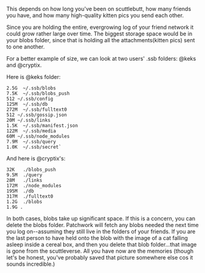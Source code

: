 This depends on how long you've been on scuttlebutt, how many friends you have, and how many high-quality kitten pics you send each other.

Since you are holding the entire, evergrowing log of your friend network it could grow rather large over time.  The biggest storage space would be in your blobs folder, since that is holding all the attachments(kitten pics) sent to one another.   

For a better example of size, we can look at two users' .ssb folders: @keks and @cryptix.

Here is @keks folder:

	2.5G  ~/.ssb/blobs
	7.5K  ~/.ssb/blobs_push
	512 ~/.ssb/config
	125M  ~/.ssb/db
	272M  ~/.ssb/fulltext0
	512 ~/.ssb/gossip.json
	20M ~/.ssb/links
	1.5K  ~/.ssb/manifest.json
	122M  ~/.ssb/media
	60M ~/.ssb/node_modules
	7.9M  ~/.ssb/query
	1.0K  ~/.ssb/secret`

And here is @cryptix's:

	32K   ./blobs_push
	9.5M  ./query
	28M   ./links
	172M  ./node_modules
	195M  ./db
	317M  ./fulltext0
	1.2G  ./blobs
	1.9G .

In both cases, blobs take up significant space.  If this is a concern, you can delete the blobs folder.  Patchwork will fetch any blobs needed the next time you log on--assuming they still live in the folders of your friends.  If you are the last person to have held onto the blob with the image of a cat falling asleep inside a cereal box, and then you delete that blob folder...that image is gone from the scuttleverse.  All you have now are the memories (though let's be honest, you've probably saved that picture somewhere else cos it sounds incredible.)
